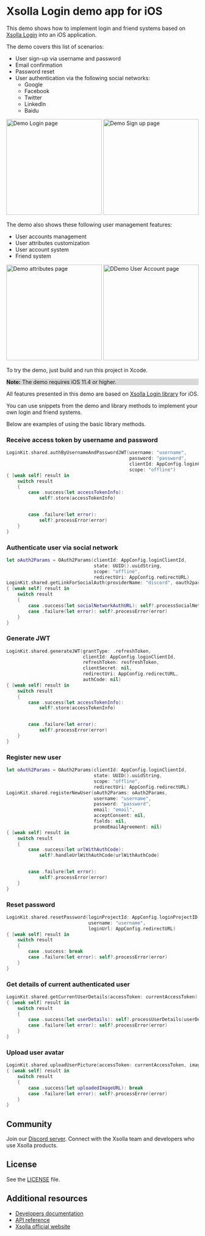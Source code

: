 # Xsolla Login demo app for iOS

This demo shows how to implement login and friend systems based on [Xsolla Login](https://developers.xsolla.com/doc/login/) into an iOS application.

The demo covers this list of scenarios:



*   User sign-up via username and password
*   Email confirmation
*   Password reset
*   User authentication via the following social networks:
    *   Google
    *   Facebook
    *   Twitter
    *   LinkedIn
    *   Baidu

<img src="https://i.imgur.com/P5P4fzd.png" alt="Demo Login page" width="250"/>
<img src="https://i.imgur.com/GGiYqAb.png" alt="Demo Sign up page" width="250"/>

The demo also shows these following user management features:



*   User accounts management
*   User attributes customization
*   User account system
*   Friend system

<img src="https://i.imgur.com/aY4DTpK.png" alt="Demo attributes page" width="250"/>
<img src="https://i.imgur.com/momD23N.png" alt="DDemo User Account page" width="250"/>


To try the demo, just build and run this project in Xcode.

<div style="background-color: #d9d9d9">
	<p><b>Note:</b> The demo requires iOS 11.4 or higher.</p>
</div>

All features presented in this demo are based on [Xsolla Login library](https://developers.xsolla.com/sdk/ios/login/) for iOS.

You can use snippets from the demo and library methods to implement your own login and friend systems.

Below are examples of using the basic library methods.


### Receive access token by username and password


```swift
LoginKit.shared.authByUsernameAndPasswordJWT(username: "username",
                                             password: "password",
                                             clientId: AppConfig.loginClientId,
                                             scope: "offline")
{ [weak self] result in
    switch result
    {
        case .success(let accessTokenInfo):
            self?.store(accessTokenInfo)


        case .failure(let error):
            self?.processError(error)
    }
}
```



### Authenticate user via social network


```swift
let oAuth2Params = OAuth2Params(clientId: AppConfig.loginClientId,
                                state: UUID().uuidString,
                                scope: "offline",
                                redirectUri: AppConfig.redirectURL)
LoginKit.shared.getLinkForSocialAuth(providerName: "discord", oauth2params: oAuth2Params)
{ [weak self] result in
    switch result
    {
        case .success(let socialNetworkAuthURL): self?.processSocialNetworkAuthURL(socialNetworkAuthURL)
        case .failure(let error): self?.processError(error)
    }
}
```



### Generate JWT


```swift
LoginKit.shared.generateJWT(grantType: .refreshToken,
                            clientId: AppConfig.loginClientId,
                            refreshToken: resfreshToken,
                            clientSecret: nil,
                            redirectUri: AppConfig.redirectURL,
                            authCode: nil)
{ [weak self] result in
    switch result
    {
        case .success(let accessTokenInfo):
            self?.store(accessTokenInfo)


        case .failure(let error):
            self?.processError(error)
    }
}
```



### Register new user


```swift
let oAuth2Params = OAuth2Params(clientId: AppConfig.loginClientId,
                                state: UUID().uuidString,
                                scope: "offline",
                                redirectUri: AppConfig.redirectURL)
LoginKit.shared.registerNewUser(oAuth2Params: oAuth2Params,
                                username: "username",
                                password: "password",
                                email: "email",
                                acceptConsent: nil,
                                fields: nil,
                                promoEmailAgreement: nil)
{ [weak self] result in
    switch result
    {
        case .success(let urlWithAuthCode):
            self?.handleUrlWithAuthCode(urlWithAuthCode)


        case .failure(let error):
            self?.processError(error)
    }
}
```



### Reset password


```swift
LoginKit.shared.resetPassword(loginProjectId: AppConfig.loginProjectID,
                              username: "username",
                              loginUrl: AppConfig.redirectURL)
{ [weak self] result in
    switch result
    {
        case .success: break
        case .failure(let error): self?.processError(error)
    }
}
```



### Get details of current authenticated user


```swift
LoginKit.shared.getCurrentUserDetails(accessToken: currentAccessToken)
{ [weak self] result in
    switch result
    {
        case .success(let userDetails): self?.processUserDetails(userDetails)
        case .failure(let error): self?.processError(error)
    }
}
```



### Upload user avatar


```swift
LoginKit.shared.uploadUserPicture(accessToken: currentAccessToken, imageURL: imageURL)
{ [weak self] result in
    switch result
    {
        case .success(let uploadedImageURL): break
        case .failure(let error): self?.processError(error)
    }
}
```



## Community

Join our [Discord server](https://discord.gg/auNFyzZx96). Connect with the Xsolla team and developers who use Xsolla products.


## License

See the [LICENSE](https://github.com/xsolla/login-ios-demo/blob/master/LICENSE) file.


## Additional resources

*   [Developers documentation](https://developers.xsolla.com/sdk/ios/)
*   [API reference](https://developers.xsolla.com/login-api/)
*   [Xsolla official website](https://xsolla.com/)
